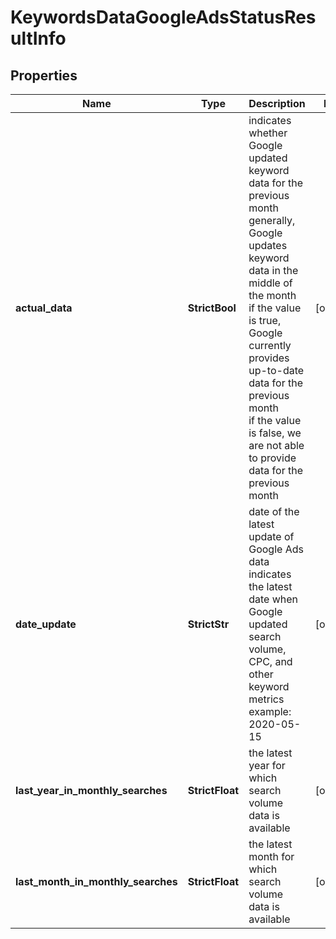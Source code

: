 # KeywordsDataGoogleAdsStatusResultInfo


## Properties

| Name | Type | Description | Notes |
|------------ | ------------- | ------------- | -------------|
**actual_data** | **StrictBool** | indicates whether Google updated keyword data for the previous month<br>generally, Google updates keyword data in the middle of the month<br>if the value is true, Google currently provides up-to-date data for the previous month<br>if the value is false, we are not able to provide data for the previous month |[optional]|
**date_update** | **StrictStr** | date of the latest update of Google Ads data<br>indicates the latest date when Google updated search volume, CPC, and other keyword metrics<br>example:<br>2020-05-15 |[optional]|
**last_year_in_monthly_searches** | **StrictFloat** | the latest year for which search volume data is available |[optional]|
**last_month_in_monthly_searches** | **StrictFloat** | the latest month for which search volume data is available |[optional]|